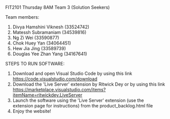 FIT2101 Thursday 8AM Team 3 (Solution Seekers)

Team members:

1. Divya Hamshini Viknesh (33524742)
2. Matessh Subramaniam (34539816)
3. Ng Zi Wei (33590877)
4. Chok Huey Yan (34064451)
5. Hew Jia Jing (33589739)
6. Douglas Yee Zhan Yang (34167641)

STEPS TO RUN SOFTWARE:

1. Download and open Visual Studio Code by using this link https://code.visualstudio.com/download
2. Download the 'Live Server' extension by Ritwick Dey or by using this link https://marketplace.visualstudio.com/items?itemName=ritwickdey.LiveServer
3. Launch the software using the 'Live Server' extension (use the extension page for instructions) from the product_backlog.html file
4. Enjoy the website!
